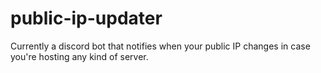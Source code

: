 # public-ip-updater
Currently a discord bot that notifies when your public IP changes in case you're hosting any kind of server.
